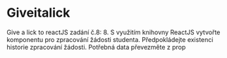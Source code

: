 # Giveitalick
Give a lick to reactJS
zadání č.8:
8. S využitím knihovny ReactJS vytvořte komponentu pro zpracování žádosti studenta. Předpokládejte existenci historie zpracování žádosti. Potřebná data převezměte z prop
